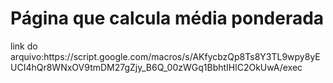 <h1>Página que calcula média ponderada</h1>
link do arquivo:https://script.google.com/macros/s/AKfycbzQp8Ts8Y3TL9wpy8yEUCI4hQr8WNxOV9tmDM27gZjy_B6Q_00zWGq1BbhtIHlC2OkUwA/exec
